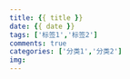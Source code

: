 ```yaml
---
title: {{ title }}
date: {{ date }}
tags: ['标签1','标签2'] 
comments: true
categories: ['分类1','分类2']
img: 
---
```

